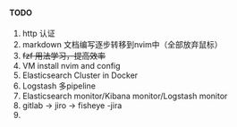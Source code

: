 #### TODO

1. http 认证
2. markdown 文档编写逐步转移到nvim中（全部放弃鼠标）
3. ~~fzf 用法学习，提高效率~~
4. VM install nvim and config
5. Elasticsearch Cluster in Docker
6. Logstash 多pipeline
7. Elasticsearch monitor/Kibana monitor/Logstash monitor
8. gitlab -> jiro -> fisheye -jira
9. 

